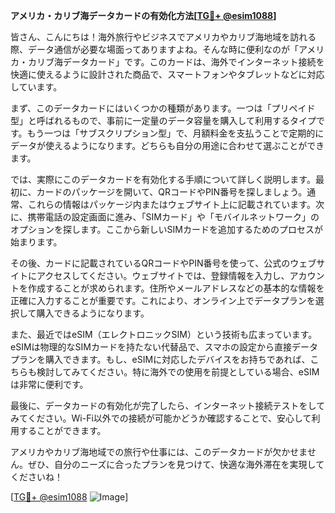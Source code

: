**アメリカ・カリブ海データカードの有効化方法[[TG💪+ @esim1088](https://t.me/s/esim1088)]**

皆さん、こんにちは！海外旅行やビジネスでアメリカやカリブ海地域を訪れる際、データ通信が必要な場面ってありますよね。そんな時に便利なのが「アメリカ・カリブ海データカード」です。このカードは、海外でインターネット接続を快適に使えるように設計された商品で、スマートフォンやタブレットなどに対応しています。

まず、このデータカードにはいくつかの種類があります。一つは「プリペイド型」と呼ばれるもので、事前に一定量のデータ容量を購入して利用するタイプです。もう一つは「サブスクリプション型」で、月額料金を支払うことで定期的にデータが使えるようになります。どちらも自分の用途に合わせて選ぶことができます。

では、実際にこのデータカードを有効化する手順について詳しく説明します。最初に、カードのパッケージを開いて、QRコードやPIN番号を探しましょう。通常、これらの情報はパッケージ内またはウェブサイト上に記載されています。次に、携帯電話の設定画面に進み、「SIMカード」や「モバイルネットワーク」のオプションを探します。ここから新しいSIMカードを追加するためのプロセスが始まります。

その後、カードに記載されているQRコードやPIN番号を使って、公式のウェブサイトにアクセスしてください。ウェブサイトでは、登録情報を入力し、アカウントを作成することが求められます。住所やメールアドレスなどの基本的な情報を正確に入力することが重要です。これにより、オンライン上でデータプランを選択して購入できるようになります。

また、最近ではeSIM（エレクトロニックSIM）という技術も広まっています。eSIMは物理的なSIMカードを持たない代替品で、スマホの設定から直接データプランを購入できます。もし、eSIMに対応したデバイスをお持ちであれば、こちらも検討してみてください。特に海外での使用を前提としている場合、eSIMは非常に便利です。

最後に、データカードの有効化が完了したら、インターネット接続テストをしてみてください。Wi-Fi以外での接続が可能かどうか確認することで、安心して利用することができます。

アメリカやカリブ海地域での旅行や仕事には、このデータカードが欠かせません。ぜひ、自分のニーズに合ったプランを見つけて、快適な海外滞在を実現してくださいね！

[[TG💪+ @esim1088](https://t.me/s/esim1088) ![Image](https://i.postimg.cc/Y0z9fWf4/image.png)]